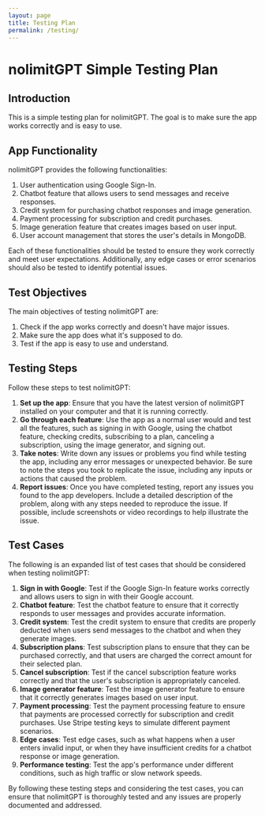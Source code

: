 ```yaml
---
layout: page
title: Testing Plan
permalink: /testing/
---
```


#  nolimitGPT Simple Testing Plan

## Introduction

This is a simple testing plan for nolimitGPT. The goal is to make sure the app works correctly and is easy to use.

## App Functionality

nolimitGPT provides the following functionalities:

1. User authentication using Google Sign-In.
2. Chatbot feature that allows users to send messages and receive responses.
3. Credit system for purchasing chatbot responses and image generation.
4. Payment processing for subscription and credit purchases.
5. Image generation feature that creates images based on user input.
6. User account management that stores the user's details in MongoDB.

Each of these functionalities should be tested to ensure they work correctly and meet user expectations. Additionally, any edge cases or error scenarios should also be tested to identify potential issues.

## Test Objectives

The main objectives of testing nolimitGPT are:

1. Check if the app works correctly and doesn't have major issues.
2. Make sure the app does what it's supposed to do.
3. Test if the app is easy to use and understand.

## Testing Steps

Follow these steps to test nolimitGPT:

1. **Set up the app**: Ensure that you have the latest version of nolimitGPT installed on your computer and that it is running correctly.
2. **Go through each feature**: Use the app as a normal user would and test all the features, such as signing in with Google, using the chatbot feature, checking credits, subscribing to a plan, canceling a subscription, using the image generator, and signing out.
3. **Take notes**: Write down any issues or problems you find while testing the app, including any error messages or unexpected behavior. Be sure to note the steps you took to replicate the issue, including any inputs or actions that caused the problem.
4. **Report issues**: Once you have completed testing, report any issues you found to the app developers. Include a detailed description of the problem, along with any steps needed to reproduce the issue. If possible, include screenshots or video recordings to help illustrate the issue.

## Test Cases

The following is an expanded list of test cases that should be considered when testing nolimitGPT:

1. **Sign in with Google**: Test if the Google Sign-In feature works correctly and allows users to sign in with their Google account.
2. **Chatbot feature**: Test the chatbot feature to ensure that it correctly responds to user messages and provides accurate information.
3. **Credit system**: Test the credit system to ensure that credits are properly deducted when users send messages to the chatbot and when they generate images.
4. **Subscription plans**: Test subscription plans to ensure that they can be purchased correctly, and that users are charged the correct amount for their selected plan.
5. **Cancel subscription**: Test if the cancel subscription feature works correctly and that the user's subscription is appropriately canceled.
6. **Image generator feature**: Test the image generator feature to ensure that it correctly generates images based on user input.
7. **Payment processing**: Test the payment processing feature to ensure that payments are processed correctly for subscription and credit purchases. Use Stripe testing keys to simulate different payment scenarios.
8. **Edge cases**: Test edge cases, such as what happens when a user enters invalid input, or when they have insufficient credits for a chatbot response or image generation.
9.  **Performance testing**: Test the app's performance under different conditions, such as high traffic or slow network speeds.

By following these testing steps and considering the test cases, you can ensure that nolimitGPT is thoroughly tested and any issues are properly documented and addressed.

